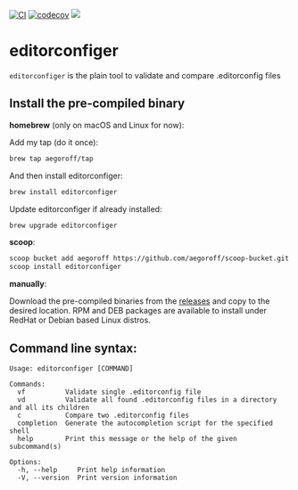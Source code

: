 [![CI](https://github.com/aegoroff/solt/actions/workflows/ci.yml/badge.svg)](https://github.com/aegoroff/solt/actions/workflows/ci.yml)
[![codecov](https://codecov.io/gh/aegoroff/editorconfiger/branch/master/graph/badge.svg?token=FRCMPWlPN5)](https://codecov.io/gh/aegoroff/editorconfiger)
[![](https://tokei.rs/b1/github/aegoroff/editorconfiger?category=code)](https://github.com/XAMPPRocky/tokei)

# editorconfiger
`editorconfiger` is the plain tool to validate and compare .editorconfig files

## Install the pre-compiled binary

**homebrew** (only on macOS and Linux for now):

Add my tap (do it once):
```sh
brew tap aegoroff/tap
```
And then install editorconfiger:
```sh
brew install editorconfiger
```
Update editorconfiger if already installed:
```sh
brew upgrade editorconfiger
```
**scoop**:

```sh
scoop bucket add aegoroff https://github.com/aegoroff/scoop-bucket.git
scoop install editorconfiger
```

**manually**:

Download the pre-compiled binaries from the [releases](https://github.com/aegoroff/editorconfiger/releases) and
copy to the desired location. RPM and DEB packages are available to install under RedHat or Debian based Linux distros.

## Command line syntax:
```
Usage: editorconfiger [COMMAND]

Commands:
  vf          Validate single .editorconfig file
  vd          Validate all found .editorconfig files in a directory and all its children
  c           Compare two .editorconfig files
  completion  Generate the autocompletion script for the specified shell
  help        Print this message or the help of the given subcommand(s)

Options:
  -h, --help     Print help information
  -V, --version  Print version information
```

